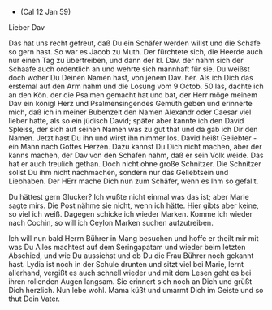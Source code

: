 + (Cal 12 Jan 59)

Lieber Dav

Das hat uns recht gefreut, daß Du ein Schäfer werden willst und die Schafe so gern hast. So war es Jacob zu Muth. Der fürchtete sich, die Heerde auch nur einen Tag zu übertreiben, und dann der kl. Dav. der nahm sich der Schaafe auch ordentlich an und wehrte sich mannhaft für sie. Du weißst doch woher Du Deinen Namen hast, von jenem Dav. her. Als ich Dich das erstemal auf den Arm nahm und die Losung vom 9 Octob. 50 las, dachte ich an den Kön. der die Psalmen gemacht hat und bat, der Herr möge meinem Dav ein königl Herz und Psalmensingendes Gemüth geben und erinnerte mich, daß ich in meiner Bubenzeit den Namen Alexandr oder Caesar viel lieber hatte, als so ein jüdisch David; später aber kannte ich den David Spleiss, der sich auf seinen Namen was zu gut that und da gab ich Dir den Namen. Jetzt hast Du ihn und wirst ihn nimmer los. David heißt Geliebter - ein Mann nach Gottes Herzen. Dazu kannst Du Dich nicht machen, aber der kanns machen, der Dav von den Schafen nahm, daß er sein Volk weide. Das hat er auch treulich gethan. Doch nicht ohne große Schnitzer. Die Schnitzer sollst Du ihm nicht nachmachen, sondern nur das Geliebtsein und Liebhaben. Der HErr mache Dich nun zum Schäfer, wenn es Ihm so gefallt.

Du hättest gern Glucker? Ich wußte nicht einmal was das ist; aber Marie sagte mirs. Die Post nähme sie nicht, wenn ich hätte. Hier gibts aber keine, so viel ich weiß. Dagegen schicke ich wieder Marken. Komme ich wieder nach Cochin, so will ich Ceylon Marken suchen aufzutreiben.

Ich will nun bald Herrn Bührer in Mang besuchen und hoffe er theilt mir mit was Du Alles machtest auf dem Seringapatam und wieder beim letzten Abschied, und wie Du aussiehst und ob Du die Frau Bührer noch gekannt hast. 
Lydia ist noch in der Schule drunten und sitzt viel bei Marie, lernt allerhand, vergißt es auch schnell wieder und mit dem Lesen geht es bei ihren rollenden Augen langsam. Sie erinnert sich noch an Dich und grüßt Dich herzlich. Nun lebe wohl. Mama küßt und umarmt Dich im Geiste und so thut Dein Vater.

